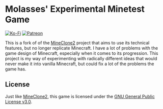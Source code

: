 # Molasses' Experimental Minetest Game

[![Ko-Fi](https://img.shields.io/badge/donate-kofi-blue?style=for-the-badge&logo=ko-fi&color=e57578&logoColor=FFFFFF&labelColor=262a35)](https://ko-fi.com/molasses)
[![Patreon](https://img.shields.io/badge/donate-patreon-blue?style=for-the-badge&logo=patreon&color=e57578&logoColor=FFFFFF&labelColor=262a35)](https://www.patreon.com/molasseslover)

This is a fork of of the 
[MineClone2](https://content.minetest.net/packages/Wuzzy/mineclone2/)
project that aims to use its technical features, but no longer replicate
Minecraft. I have a lot of problems with the game design of Minecraft,
especially when it comes to its progression. This project is my way of
experimenting with radically different ideas that would never make it into
vanilla Minecraft, but could fix a lot of the problems the game has.

## License

Just like 
[MineClone2](https://content.minetest.net/packages/Wuzzy/mineclone2/),
this game is licensed under the 
[GNU General Public License v3.0](LICENSE.md).
